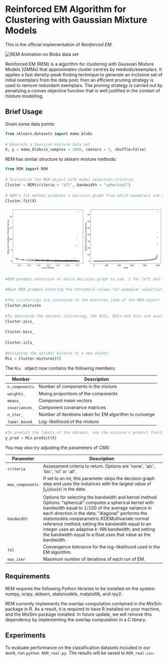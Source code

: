 # Reinforced EM Algorithm for Clustering with Gaussian Mixture Models

This is the official implementation of *Reinforced EM*.

![REM Animation on Blobs data set](Blobs.gif)

Reinforced EM (REM) is a algorithm for clustering with Gaussian Mixture Models (GMMs) that approximates cluster centres by medoids/exemplars. It applies a fast density-peak-finding technique to generate an inclusive set of initial exemplars from the data pool; then an efficient pruning strategy is used to remove redundant exemplars. The pruning strategy is carried out by penalizing a convex objective function that is well justified in the context of mixture modelling. 

## Brief Usage

Given some data points:

```python
from sklearn.datasets import make_blobs

# Generate a Gaussian mixture data set
X, y = make_blobs(n_samples = 1000, centers = 5, shuffle=False)
```

REM has similar structure to sklearn mixture methods:

```python
from REM import REM

# Initialize the REM object with model selection criteria.
Cluster = REM(criteria = "all", bandwidth = "spherical")

# REM's fit method produces a decision graph from which exemplars are selected. 
Cluster.fit(X)
```
![REM decision graph on Blobs data set](Blobs_decision.png)
```python
#REM prompts selection of which decision graph to use, 1 for left and 2 for right. 

#Next REM prompts entering the threshold values for exemplar selection. 

#The clusterings are contained in the mixtures item of the REM object. 
Cluster.mixtures

#To determine the optimal clustering, the AICs, BICs and ICLs are available. 
Cluster.aics_

Cluster.bics_

Cluster.icls_

#Assigning the optimal mixture to a new object. 
Mix = Cluster.mixtures[0]

```


The `Mix ` object now contains the following members:

Member | Description
--- | ---
`n_components` | Number of components in the mixture
`weights_` | Mixing proportions of the components
`means_` | Component mean vectors
`covariances_` | Component covariance matrices
`n_iter_` | Number of iterations taken for EM algorithm to converge
`lower_bound_` | Log-likelihood of the mixture

```python
#To predict the labels of the dataset, use the mixture's predict function. 
y_pred = Mix.predict(X)

```


You may also try adjusting the parameters of CMS:

Parameter | Description
--- | ---
``criteria`` | Assessment criteria to return. Options are 'none', 'aic', 'bic', 'icl' or 'all'. 
``max_components`` | If set to an int, this parameter skips the decision graph step and uses the instances with the largest value of $f_h(x)\omega(x)$ in the data. 
``bandwidth`` | Options for selecting the bandwidth and kernel method. Options: "spherical" computes a spherical kernel with bandwidth equal to 1/100 of the average variance in each direction in the data; "diagonal" performs the statsmodels.nonparametric.KDEMultivariate normal reference method; setting the bandwidth equal to an integer uses an adaptive $k$-NN bandwidth; and setting the bandwidth equal to a float uses that value as the bandwidth. 
``tol`` | Convergence tolerance for the log-likelihood used in the EM algorithm. 
``max_iter`` | Maximum number of iterations of each run of EM. 


## Requirements

REM requires the following Python libraries to be installed on the system: numpy, scipy, sklearn, statsmodels, matplotlib, and rpy2. 

REM currently implements the overlap computation contained in the MixSim package in R. As a result, it is required to have R installed on your machine, and the MixSim package installed. In future update, we will remove this dependency by implementing the overlap computation in a C library. 

## Experiments

To evaluate performance on the classification datasets included in our work, run `python REM_real.py`. The results will be saved to `REM_real.csv`. 
